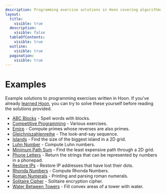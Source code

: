 ```yaml
---
description: Programming exercise solutions in Hoon covering algorithms like spell checking with blocks, competitive programming challenges, prime number calculations, path finding, and encryption implementations.
layout:
  title:
    visible: true
  description:
    visible: false
  tableOfContents:
    visible: true
  outline:
    visible: true
  pagination:
    visible: true
---
```


# Examples

Example solutions to programming exercises written in Hoon. If you've already [learned Hoon](../../build-on-urbit/hoon-school), you can try to solve these yourself before reading the solutions provided.

- [ABC Blocks](abc-blocks.md) - Spell words with blocks.
- [Competitive Programming](competitive.md) - Various exercises.
- [Emirp](emirp.md) - Compute primes whose reverses are also primes.
- [Gleichniszahlenreihe](gleichniszahlenreihe.md) - The look-and-say sequence.
- [Islands](islands.md) - Find the size of the biggest island in a 2D grid.
- [Luhn Number](luhn-number.md) - Compute Luhn numbers.
- [Minimum Path Sum](min-path.md) - Find the least expensive path through a 2D grid.
- [Phone Letters](phone-letters.md) - Return the strings that can be represented by numbers in a phonepad.
- [Restore IPs](restore-ip.md) - Restore IP addresses that have lost their dots.
- [Rhonda Numbers](rhonda.md) - Compute Rhonda Numbers.
- [Roman Numerals](roman.md) - Printing and parsing roman numerals.
- [Solitaire Cipher](solitaire.md) - Solitaire encryption cipher.
- [Water Between Towers](water-towers.md) - Fill convex areas of a tower with water.
